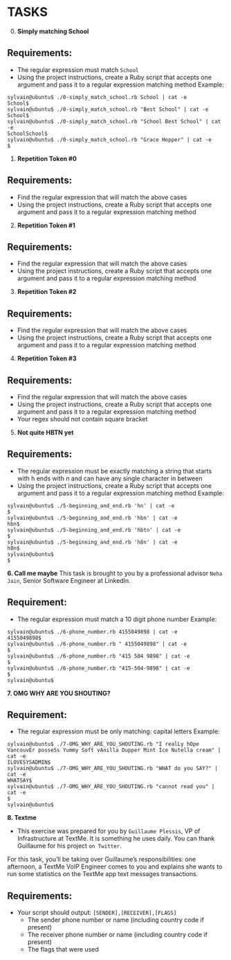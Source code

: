 # TASKS

0. **Simply matching School**
## Requirements:

- The regular expression must match `School`
- Using the project instructions, create a Ruby script that accepts one argument and pass it to a regular expression matching method
Example:
```
sylvain@ubuntu$ ./0-simply_match_school.rb School | cat -e
School$
sylvain@ubuntu$ ./0-simply_match_school.rb "Best School" | cat -e
School$
sylvain@ubuntu$ ./0-simply_match_school.rb "School Best School" | cat -e
SchoolSchool$
sylvain@ubuntu$ ./0-simply_match_school.rb "Grace Hopper" | cat -e
$
```

1.  **Repetition Token #0**
## Requirements:

- Find the regular expression that will match the above cases
- Using the project instructions, create a Ruby script that accepts one argument and pass it to a regular expression matching method

2. **Repetition Token #1**
## Requirements:
- Find the regular expression that will match the above cases
- Using the project instructions, create a Ruby script that accepts one argument and pass it to a regular expression matching method

3. **Repetition Token #2**
## Requirements:

- Find the regular expression that will match the above cases
- Using the project instructions, create a Ruby script that accepts one argument and pass it to a regular expression matching method

4. **Repetition Token #3**
## Requirements:

- Find the regular expression that will match the above cases
- Using the project instructions, create a Ruby script that accepts one argument and pass it to a regular expression matching method
- Your regex should not contain square bracket

5. **Not quite HBTN yet**
## Requirements:

- The regular expression must be exactly matching a string that starts with h ends with n and can have any single character in between
- Using the project instructions, create a Ruby script that accepts one argument and pass it to a regular expression matching method
Example:

```
sylvain@ubuntu$ ./5-beginning_and_end.rb 'hn' | cat -e
$
sylvain@ubuntu$ ./5-beginning_and_end.rb 'hbn' | cat -e
hbn$
sylvain@ubuntu$ ./5-beginning_and_end.rb 'hbtn' | cat -e
$
sylvain@ubuntu$ ./5-beginning_and_end.rb 'h8n' | cat -e
h8n$
sylvain@ubuntu$
$
```

**6. Call me maybe**
This task is brought to you by a professional advisor `Neha Jain`, Senior Software Engineer at LinkedIn.

## Requirement:

- The regular expression must match a 10 digit phone number
Example:
```
sylvain@ubuntu$ ./6-phone_number.rb 4155049898 | cat -e
4155049898$
sylvain@ubuntu$ ./6-phone_number.rb " 4155049898" | cat -e
$
sylvain@ubuntu$ ./6-phone_number.rb "415 504 9898" | cat -e
$
sylvain@ubuntu$ ./6-phone_number.rb "415-504-9898" | cat -e
$
sylvain@ubuntu$
```

**7. OMG WHY ARE YOU SHOUTING?**
## Requirement:

- The regular expression must be only matching: capital letters
Example:
```
sylvain@ubuntu$ ./7-OMG_WHY_ARE_YOU_SHOUTING.rb "I realLy hOpe VancouvEr posseSs Yummy Soft vAnilla Dupper Mint Ice Nutella cream" | cat -e
ILOVESYSADMIN$
sylvain@ubuntu$ ./7-OMG_WHY_ARE_YOU_SHOUTING.rb "WHAT do you SAY?" | cat -e
WHATSAY$
sylvain@ubuntu$ ./7-OMG_WHY_ARE_YOU_SHOUTING.rb "cannot read you" | cat -e
$
sylvain@ubuntu$
```
**8. Textme**
- This exercise was prepared for you by `Guillaume Plessis`, VP of Infrastructure at TextMe. It is something he uses daily. You can thank Guillaume for his project `on Twitter`.

For this task, you’ll be taking over Guillaume’s responsibilities: one afternoon, a TextMe VoIP Engineer comes to you and explains she wants to run some statistics on the TextMe app text messages transactions.

## Requirements:

- Your script should output: `[SENDER],[RECEIVER],[FLAGS]`
    - The sender phone number or name (including country code if present)
    - The receiver phone number or name (including country code if present)
    - The flags that were used
